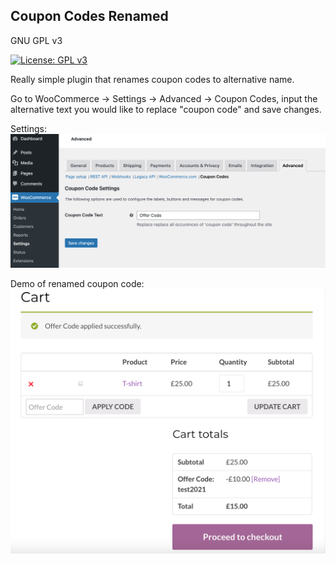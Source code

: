 ## Coupon Codes Renamed

GNU GPL v3

[![License: GPL v3](https://img.shields.io/badge/License-GPLv3-blue.svg)](https://www.gnu.org/licenses/gpl-3.0)

Really simple plugin that renames coupon codes to alternative name. 

Go to WooCommerce -> Settings -> Advanced -> Coupon Codes, input the alternative text you would like to replace "coupon code" and save changes. 

Settings:
![Screenshot of coupon code renamed settings](settings.png?raw=true "Coupon Codes Renamed Settings")


Demo of renamed coupon code:
![Screenshot of coupon code renamed as offer code applied to cart](demo.png?raw=true "Cart Page with renamed coupon code")